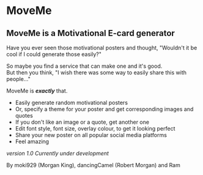 # MoveMe

## MoveMe is a Motivational E-card generator

Have you ever seen those motivational posters and thought, "Wouldn't it be cool if I could generate those easily?"

So maybe you find a service that can make one and it's good.<br> But then you think, "I wish there was some way to easily share this with people..."

MoveMe is **_exactly_** that.

-   Easily generate random motivational posters
-   Or, specify a theme for your poster and get corresponding images and quotes
-   If you don't like an image or a quote, get another one
-   Edit font style, font size, overlay colour, to get it looking perfect
-   Share your new poster on all popular social media platforms
-   Feel amazing

_version 1.0 Currently under development_

By moki929 (Morgan King), dancingCamel (Robert Morgan) and Ram
